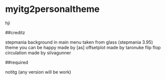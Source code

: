 # myitg2personaltheme
hji

##creditz

stepmania background in main menu taken from glass (stepmania 3.95) theme
you can be happy made by [as]
offsetplot made by taronuke
flip flop circulation made by silvagunner

##required

notitg (any version will be work)